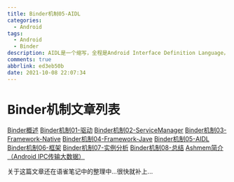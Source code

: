 ```yaml
---
title: Binder机制05-AIDL
categories:
  - Android
tags:
  - Android
  - Binder
description: AIDL是一个缩写，全程是Android Interface Definition Language，也是android接口定义语言。
comments: true
abbrlink: ed3eb50b
date: 2021-10-08 22:07:34
---
```

<!--more-->
<meta name="referrer" content="no-referrer"/>


# Binder机制文章列表
[Binder概述](https://journeyos.github.io/archives/d6aea0f1.html)
[Binder机制01-驱动](https://journeyos.github.io/archives/3e87e0ce.html)
[Binder机制02-ServiceManager](https://journeyos.github.io/archives/f17b1d52.html)
[Binder机制03-Framework-Native](https://journeyos.github.io/archives/937d16d8.html)
[Binder机制04-Framework-Jave](https://journeyos.github.io/archives/73029508.html)
[Binder机制05-AIDL](https://journeyos.github.io/archives/ed3eb50b.html)
[Binder机制06-框架](https://journeyos.github.io/archives/4e7f84b4.html)
[Binder机制07-实例分析](https://journeyos.github.io/archives/d30c7ecb.html)
[Binder机制08-总结](https://journeyos.github.io/archives/720ded9.html)
[Ashmem简介（Android IPC传输大数据）](https://journeyos.github.io/archives/f1684132.html)


关于这篇文章还在语雀笔记中的整理中...很快就补上...